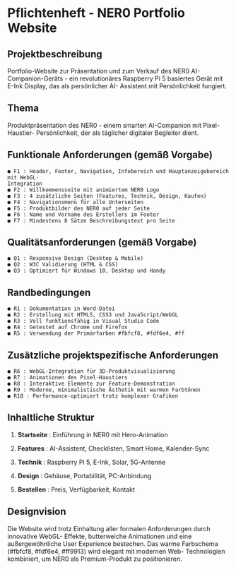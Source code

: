 # Pflichtenheft - NER0 Portfolio Website

## Projektbeschreibung

Portfolio-Website zur Präsentation und zum Verkauf des NER0 AI-Companion-Geräts - ein
revolutionäres Raspberry Pi 5 basiertes Gerät mit E-Ink Display, das als persönlicher AI-
Assistent mit Persönlichkeit fungiert.

## Thema

Produktpräsentation des NER0 - einem smarten AI-Companion mit Pixel-Haustier-
Persönlichkeit, der als täglicher digitaler Begleiter dient.

## Funktionale Anforderungen (gemäß Vorgabe)

```
● F1 : Header, Footer, Navigation, Infobereich und Hauptanzeigebereich mit WebGL-
Integration
● F2 : Willkommensseite mit animiertem NER0 Logo
● F3 : 4 zusätzliche Seiten (Features, Technik, Design, Kaufen)
● F4 : Navigationsmenü für alle Unterseiten
● F5 : Produktbilder des NER0 auf jeder Seite
● F6 : Name und Vorname des Erstellers im Footer
● F7 : Mindestens 8 Sätze Beschreibungstext pro Seite
```
## Qualitätsanforderungen (gemäß Vorgabe)

```
● Q1 : Responsive Design (Desktop & Mobile)
● Q2 : W3C Validierung (HTML & CSS)
● Q3 : Optimiert für Windows 10, Desktop und Handy
```
## Randbedingungen

```
● R1 : Dokumentation in Word-Datei
● R2 : Erstellung mit HTML5, CSS3 und JavaScript/WebGL
● R3 : Voll funktionsfähig in Visual Studio Code
● R4 : Getestet auf Chrome und Firefox
● R5 : Verwendung der Primärfarben #fbfcf8, #fdf6e4, #ff
```
## Zusätzliche projektspezifische Anforderungen

```
● R6 : WebGL-Integration für 3D-Produktvisualisierung
● R7 : Animationen des Pixel-Haustiers
● R8 : Interaktive Elemente zur Feature-Demonstration
● R9 : Moderne, minimalistische Ästhetik mit warmen Farbtönen
● R10 : Performance-optimiert trotz komplexer Grafiken
```
## Inhaltliche Struktur

1. **Startseite** : Einführung in NER0 mit Hero-Animation
2. **Features** : AI-Assistent, Checklisten, Smart Home, Kalender-Sync
3. **Technik** : Raspberry Pi 5, E-Ink, Solar, 5G-Antenne


4. **Design** : Gehäuse, Portabilität, PC-Anbindung
5. **Bestellen** : Preis, Verfügbarkeit, Kontakt

## Designvision

Die Website wird trotz Einhaltung aller formalen Anforderungen durch innovative WebGL-
Effekte, butterweiche Animationen und eine außergewöhnliche User Experience bestechen.
Das warme Farbschema (#fbfcf8, #fdf6e4, #ff9913) wird elegant mit modernen Web-
Technologien kombiniert, um NER0 als Premium-Produkt zu positionieren.


